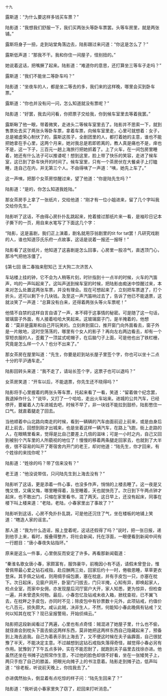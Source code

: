     十九 

   露斯道：“为什么要这样多钱买车票？”

   陆影道：“我想我们舒服一下，我们买两张头等卧车票罢。头等车房里，就是两张铺。”

   露斯将身子一扭，走到站堂角落边去，陆影跟过来问道：“你这是怎么了？”

   露斯低声道：“那我不干。我和你住一间屋子，怪别扭的。”

   她说着这话，把嘴撅了起来。陆影道：“难道你的意思，还打算坐三等车子走吗？”

   露斯道：“我们不能坐二等卧车吗？”

   陆影道：“坐夜车的人，都是坐二等去的多，我们来的这样晚，哪里会买到卧车票。”

   露斯道：“你也并没有问一问，怎么知道就没有票呢？”

   陆影道：“好罢，我去问问看，你把票子交给我，你到候车室里去等着我罢。”

   露斯瞅了他一眼，带着微笑，走进头二等候车室里去了。陆影并不思索一下，就到售票处去买了两张头等卧车票，拿着车票，向候车室里走，心里可就想着：女子，总是被虚荣心制伏了的，露斯这孩子，全剧团里的人，都打着她的主意，谁也不能把她拿在手心里，这两个月来，她对我总是若即若离的，教人真是痛也不是，痒也不是，这一下子，三百元一趟上海旅行把她抓着了。上了火车，在一间包房里睡着，她还有什么法子可以推诿呢！想到这里，脸上带了快乐的笑容，走进了候车室，这已到了卧车快开的时间了。候车室里，只有一个茶房伏在大餐桌子上打瞌睡，连自己在内，并无第三个人。不由得咦了一声道：“咦，她先上车了。”

   这一声咦，把那个女茶房惊醒过来，望了他道：“你是陆先生吗？”

   陆影道：“是的，你怎么知道我姓陆。”

   那女茶房手上拿了一张纸片，交给他道：“刚才有一位小姐进来，留了几个字叫我交给你先生。”

   陆影听了这话，不由得心房扑扑乱跳起来，抢着接过那纸片来一看，是袖珍日记本子撕下的一页，用自来水笔写了下面这几个字：

   “陆影，这是喜剧，我们正上演着，剧名就用莎翁剧里的tit for tat罢！凡研究戏剧的人，谁也知道莎氏乐府一点故事，这话是说着一报还一报呀！”

   陆影看了这张纸片，他知道了这喜剧是怎么回事，心房里一股凉气，直透顶门心，那冷气把他冻僵了。

   §第七回 唐二春独来慰知己 王大狗二次济苦人

   车站楼上挂的钟，它不会为人稍等片刻，时针指到十一点半的时候，火车的汽笛声，呜的一声叫起来了。这叫声送到候车室的时候，把陆影由痴迷中惊醒过来，本来对怎么处置这两张车票，并没有理会。现在可想起来了，立刻把车票退了，打个折头，还可以剩下十几块钱。及至这一声汽笛响过去了，告诉了他已不能退票，这就淡笑了一声道：“总算没有白来，还得着两张头等火车票呢！”

   他情不自禁的这样自言自语了一声，本不碍于这事情的秘密。可是随了这一句话，玻璃窗子外面，有人接着哈哈大笑起来。这玻璃窗子门，是半掩着的，他想着：“莫非是露斯和自己开玩笑的。立刻奔到窗口，推开窗门向外面看去，窗子外是一片敞地，这时空荡荡的，哪里有个女人的影子？再向左右两边看去，却有一个穿短衣服的人，歪戴了一顶盆式呢帽子，在后脑勺子上面，可是他也出了铁栏栅，究竟是怎么样一个人？也分不出来了。”

   那女茶房在屋里叫道：“先生，你要是赶到站长屋子里签个字，你也可以坐十二点十分的平沪通车走。”

   陆影回转头来道：“我不走了，请站长签个字，这票子也可以退吗？”

   女茶房笑道：“开车以后，不能退票，你先生还不晓得吗？”

   陆影将手心里握着的两张头等车票，托起来看了一看，笑道：“留着做个纪念罢，我退掉作什么？”说毕，又打了一个哈哈，走出火车站来。进城的公共汽车，已经停开，要雇着人力车进城去吧，时候不早了，非一块钱不能拉到鼓桥，陆影憋住一口气，就直着腿走了回去。

   当他顺着中山北路向南走的时候，看到一辆辆的汽车由面前迎上前来，或是由身后赶上前去，回想到刚才出城来，也是坐着这样一辆汽车，在路上飞跑，街上走路的人，在眼睛里看来，觉得是比自己要差上几倍的滋味；可是一小时之内，自己又回到被别个汽车里的人所藐视的地位了！慢慢的移着两条腿走回家去，也就到了大半夜，很不容易的叫开了寄宿舍内开门的老王，却对他道：“陆先生，你才回来，有个姓徐的来找你呢？”

   陆影道：“姓徐的吗？带了信来没有？”

   老王道：“他没说带信，只问陆先生到上海去没有？”

   陆影听了这话，更是添着一件心事，也没多作声，悄悄的上楼去睡了。这一夜是又愧又恨，又痛又悔，哪里睡得着，及至睡着，天也就快亮了。次日到下午两点钟才起床，也不敢出门，只缩在家里看书，混了两天。这日早上，还没有起床，同事在楼下叫上楼来道：“老陆，老陆，小春家里出了事故了？”

   陆影听到这话，心房不免扑扑乱跳，可是他还沉住了气，坐在楼板的地铺上笑道：“瞎造人家的谣言。”

   那人道：“我为什么造谣，报上登着呢，这话还假得了吗？”说时，把一张日报，递到他手上来，看时，报叠得整齐，将社会新闻，托在浮面，一眼便看到新闻中间有一行题目：“唐小春夜失钻指环。”

   原来是这么一件事，心里倒反而安定了许多。再看那新闻载道：

   “秦淮名歌女唐小春，家颇富有，服饰豪华，前晚因小有不适，请假未曾登台，惟曾佩带最心爱之钻石戒指，赴应酬两三处，回家后约十一时，倦极恩睡，草草更衣登床。其手佩之钻戒，则用绸手绢包裹，塞在枕底，并有手皮包一只，亦塞在枕下。次日起床，见窗户洞开，卧室门闩拔去，门只半掩，心知有异，即唤起家人，检点全室，而家中女佣，亦发现屋后河厅窗户大开，家人知悉，更为惊异，但检查一遍，并未曾遗失何物。最后，小春忽忆及钻戒未收入箱，掀枕查视，已不翼飞去，在枕畔之手皮包，亦同时不见；除皮包中有钞票数十元外，此项钻戒，约值价七八百元，损失颇大。咸认此贼，决非生人，不然，何能知小春此晚佩有钻戒？又何以知其在枕下？现已呈报警局，开始侦缉云。”

   陆影把这段新闻看过了两遍，心里也有点奇怪：贼混进了她屋子里，什么也不偷，就径直会到枕头下面去偷这两样东西，莫非她把这两样东西自己隐藏起来了，预备到上海去追我。自己为着表示到上海去了，又不便这时候在夫子庙霹面，自己很犹豫了半天，不能决定主意。不过越想到这钻石戒指失落得奇怪，越觉得小春必另有作用。犹豫到了下午五点多钟，实在不能忍耐了，就跑到夫子庙里去找徐亦进。他虽然还坐在书摊子边照常作生意，不过他的脸色却很不好看，坐在一张矮凳子上，两只手抱了自己的膝盖，把眼光向摊子上的书注意着。陆影走到摊子边，低声叫道：“徐老板，听说前天晚上，你找我去了。”

   亦进偶然抬头，倒显着有点吃惊的样子问：“陆先生回来了？”

   陆影道：“我听说小春家里失了窃了，赶回来打听消息。”

